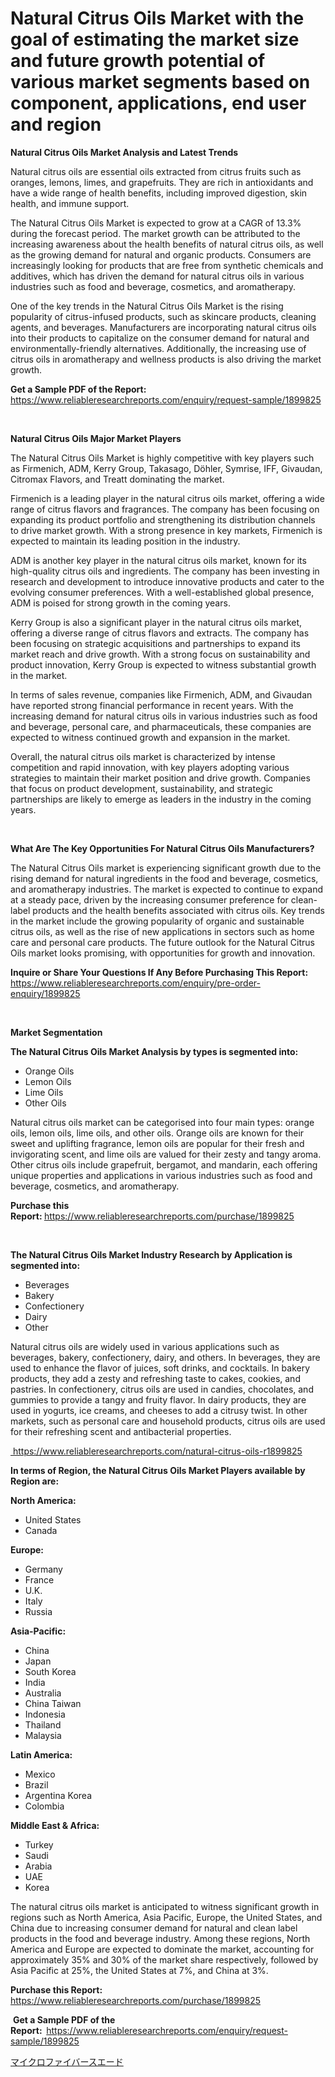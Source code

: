 <p><h1>Natural Citrus Oils Market with the goal of estimating the market size and future growth potential of various market segments based on component, applications, end user and region</h1></p><p><strong>Natural Citrus Oils Market Analysis and Latest Trends</strong></p>
<p><p>Natural citrus oils are essential oils extracted from citrus fruits such as oranges, lemons, limes, and grapefruits. They are rich in antioxidants and have a wide range of health benefits, including improved digestion, skin health, and immune support.</p><p>The Natural Citrus Oils Market is expected to grow at a CAGR of 13.3% during the forecast period. The market growth can be attributed to the increasing awareness about the health benefits of natural citrus oils, as well as the growing demand for natural and organic products. Consumers are increasingly looking for products that are free from synthetic chemicals and additives, which has driven the demand for natural citrus oils in various industries such as food and beverage, cosmetics, and aromatherapy.</p><p>One of the key trends in the Natural Citrus Oils Market is the rising popularity of citrus-infused products, such as skincare products, cleaning agents, and beverages. Manufacturers are incorporating natural citrus oils into their products to capitalize on the consumer demand for natural and environmentally-friendly alternatives. Additionally, the increasing use of citrus oils in aromatherapy and wellness products is also driving the market growth.</p></p>
<p><strong>Get a Sample PDF of the Report:&nbsp;</strong> <a href="https://www.reliableresearchreports.com/enquiry/request-sample/1899825">https://www.reliableresearchreports.com/enquiry/request-sample/1899825</a></p>
<p>&nbsp;</p>
<p><strong>Natural Citrus Oils Major Market Players</strong></p>
<p><p>The Natural Citrus Oils Market is highly competitive with key players such as Firmenich, ADM, Kerry Group, Takasago, Döhler, Symrise, IFF, Givaudan, Citromax Flavors, and Treatt dominating the market.</p><p>Firmenich is a leading player in the natural citrus oils market, offering a wide range of citrus flavors and fragrances. The company has been focusing on expanding its product portfolio and strengthening its distribution channels to drive market growth. With a strong presence in key markets, Firmenich is expected to maintain its leading position in the industry.</p><p>ADM is another key player in the natural citrus oils market, known for its high-quality citrus oils and ingredients. The company has been investing in research and development to introduce innovative products and cater to the evolving consumer preferences. With a well-established global presence, ADM is poised for strong growth in the coming years.</p><p>Kerry Group is also a significant player in the natural citrus oils market, offering a diverse range of citrus flavors and extracts. The company has been focusing on strategic acquisitions and partnerships to expand its market reach and drive growth. With a strong focus on sustainability and product innovation, Kerry Group is expected to witness substantial growth in the market.</p><p>In terms of sales revenue, companies like Firmenich, ADM, and Givaudan have reported strong financial performance in recent years. With the increasing demand for natural citrus oils in various industries such as food and beverage, personal care, and pharmaceuticals, these companies are expected to witness continued growth and expansion in the market.</p><p>Overall, the natural citrus oils market is characterized by intense competition and rapid innovation, with key players adopting various strategies to maintain their market position and drive growth. Companies that focus on product development, sustainability, and strategic partnerships are likely to emerge as leaders in the industry in the coming years.</p></p>
<p>&nbsp;</p>
<p><strong>What Are The Key Opportunities For Natural Citrus Oils Manufacturers?</strong></p>
<p><p>The Natural Citrus Oils market is experiencing significant growth due to the rising demand for natural ingredients in the food and beverage, cosmetics, and aromatherapy industries. The market is expected to continue to expand at a steady pace, driven by the increasing consumer preference for clean-label products and the health benefits associated with citrus oils. Key trends in the market include the growing popularity of organic and sustainable citrus oils, as well as the rise of new applications in sectors such as home care and personal care products. The future outlook for the Natural Citrus Oils market looks promising, with opportunities for growth and innovation.</p></p>
<p><strong>Inquire or Share Your Questions If Any Before Purchasing This Report:</strong> <a href="https://www.reliableresearchreports.com/enquiry/pre-order-enquiry/1899825">https://www.reliableresearchreports.com/enquiry/pre-order-enquiry/1899825</a></p>
<p>&nbsp;</p>
<p><strong>Market Segmentation</strong></p>
<p><strong>The Natural Citrus Oils Market Analysis by types is segmented into:</strong></p>
<p><ul><li>Orange Oils</li><li>Lemon Oils</li><li>Lime Oils</li><li>Other Oils</li></ul></p>
<p><p>Natural citrus oils market can be categorised into four main types: orange oils, lemon oils, lime oils, and other oils. Orange oils are known for their sweet and uplifting fragrance, lemon oils are popular for their fresh and invigorating scent, and lime oils are valued for their zesty and tangy aroma. Other citrus oils include grapefruit, bergamot, and mandarin, each offering unique properties and applications in various industries such as food and beverage, cosmetics, and aromatherapy.</p></p>
<p><strong>Purchase this Report:&nbsp;</strong><a href="https://www.reliableresearchreports.com/purchase/1899825">https://www.reliableresearchreports.com/purchase/1899825</a></p>
<p>&nbsp;</p>
<p><strong>The Natural Citrus Oils Market Industry Research by Application is segmented into:</strong></p>
<p><ul><li>Beverages</li><li>Bakery</li><li>Confectionery</li><li>Dairy</li><li>Other</li></ul></p>
<p><p>Natural citrus oils are widely used in various applications such as beverages, bakery, confectionery, dairy, and others. In beverages, they are used to enhance the flavor of juices, soft drinks, and cocktails. In bakery products, they add a zesty and refreshing taste to cakes, cookies, and pastries. In confectionery, citrus oils are used in candies, chocolates, and gummies to provide a tangy and fruity flavor. In dairy products, they are used in yogurts, ice creams, and cheeses to add a citrusy twist. In other markets, such as personal care and household products, citrus oils are used for their refreshing scent and antibacterial properties.</p></p>
<p><a href="https://www.reliableresearchreports.com/natural-citrus-oils-r1899825">&nbsp;https://www.reliableresearchreports.com/natural-citrus-oils-r1899825</a></p>
<p><strong>In terms of Region, the Natural Citrus Oils Market Players available by Region are:</strong></p>
<p>
    <p> <strong> North America: </strong>
        <ul>
            <li>United States</li>
            <li>Canada</li>
        </ul>
        </p> 
    <p> <strong> Europe: </strong>
        <ul>
            <li>Germany</li>
            <li>France</li>
            <li>U.K.</li>
            <li>Italy</li>
            <li>Russia</li>
        </ul>
        </p> 
    <p> <strong> Asia-Pacific: </strong>
        <ul>
            <li>China</li>
            <li>Japan</li>
            <li>South Korea</li>
            <li>India</li>
            <li>Australia</li>
            <li>China Taiwan</li>
            <li>Indonesia</li>
            <li>Thailand</li>
            <li>Malaysia</li>
        </ul>
        </p> 
    <p> <strong> Latin America: </strong>
        <ul>
            <li>Mexico</li>
            <li>Brazil</li>
            <li>Argentina Korea</li>
            <li>Colombia</li>
        </ul>
        </p> 
    <p> <strong> Middle East & Africa: </strong>
        <ul>
            <li>Turkey</li>
            <li>Saudi</li>
            <li>Arabia</li>
            <li>UAE</li>
            <li>Korea</li>
        </ul>
    </p>
    </p>
<p><p>The natural citrus oils market is anticipated to witness significant growth in regions such as North America, Asia Pacific, Europe, the United States, and China due to increasing consumer demand for natural and clean label products in the food and beverage industry. Among these regions, North America and Europe are expected to dominate the market, accounting for approximately 35% and 30% of the market share respectively, followed by Asia Pacific at 25%, the United States at 7%, and China at 3%.</p></p>
<p><strong>Purchase this Report: </strong><a href="https://www.reliableresearchreports.com/purchase/1899825">https://www.reliableresearchreports.com/purchase/1899825</a></p>
<p>&nbsp;<strong>Get a Sample PDF of the Report:&nbsp;&nbsp;</strong><a href="https://www.reliableresearchreports.com/enquiry/request-sample/1899825">https://www.reliableresearchreports.com/enquiry/request-sample/1899825</a></p>
<p><strong></strong></p>
<p><p><a href="https://github.com/one-cool-chick/Market-Research-Report-List-1/blob/main/766449619870.md">マイクロファイバースエード</a></p></p>